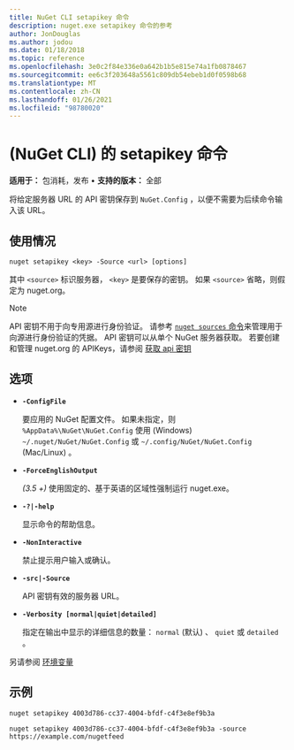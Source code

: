 ```yaml
---
title: NuGet CLI setapikey 命令
description: nuget.exe setapikey 命令的参考
author: JonDouglas
ms.author: jodou
ms.date: 01/18/2018
ms.topic: reference
ms.openlocfilehash: 3e0c2f84e336e0a642b1b5e815e74a1fb0878467
ms.sourcegitcommit: ee6c3f203648a5561c809db54ebeb1d0f0598b68
ms.translationtype: MT
ms.contentlocale: zh-CN
ms.lasthandoff: 01/26/2021
ms.locfileid: "98780020"
---
```

# <a name="setapikey-command-nuget-cli"></a> (NuGet CLI) 的 setapikey 命令

**适用于：** 包消耗，发布 &bullet; **支持的版本：** 全部

将给定服务器 URL 的 API 密钥保存到 `NuGet.Config` ，以便不需要为后续命令输入该 URL。

## <a name="usage"></a>使用情况

```cli
nuget setapikey <key> -Source <url> [options]
```

其中 `<source>` 标识服务器， `<key>` 是要保存的密钥。 如果 `<source>` 省略，则假定为 nuget.org。 

> [!NOTE]
> API 密钥不用于向专用源进行身份验证。 请参考 [`nuget sources` 命令](../cli-reference/cli-ref-sources.md)来管理用于向源进行身份验证的凭据。
> API 密钥可以从单个 NuGet 服务器获取。 若要创建和管理 nuget.org 的 APIKeys，请参阅 [获取 api 密钥](../../nuget-org/scoped-api-keys.md#acquire-an-api-key)

## <a name="options"></a>选项

- **`-ConfigFile`**

  要应用的 NuGet 配置文件。 如果未指定，则 `%AppData%\NuGet\NuGet.Config` 使用 (Windows) `~/.nuget/NuGet/NuGet.Config` 或 `~/.config/NuGet/NuGet.Config` (Mac/Linux) 。

- **`-ForceEnglishOutput`**

  *(3.5 +)* 使用固定的、基于英语的区域性强制运行 nuget.exe。

- **`-?|-help`**

  显示命令的帮助信息。

- **`-NonInteractive`**

  禁止提示用户输入或确认。

- **`-src|-Source`**

  API 密钥有效的服务器 URL。

- **`-Verbosity [normal|quiet|detailed]`**

  指定在输出中显示的详细信息的数量： `normal` (默认) 、 `quiet` 或 `detailed` 。

另请参阅 [环境变量](cli-ref-environment-variables.md)

## <a name="examples"></a>示例

```cli
nuget setapikey 4003d786-cc37-4004-bfdf-c4f3e8ef9b3a

nuget setapikey 4003d786-cc37-4004-bfdf-c4f3e8ef9b3a -source https://example.com/nugetfeed
```
